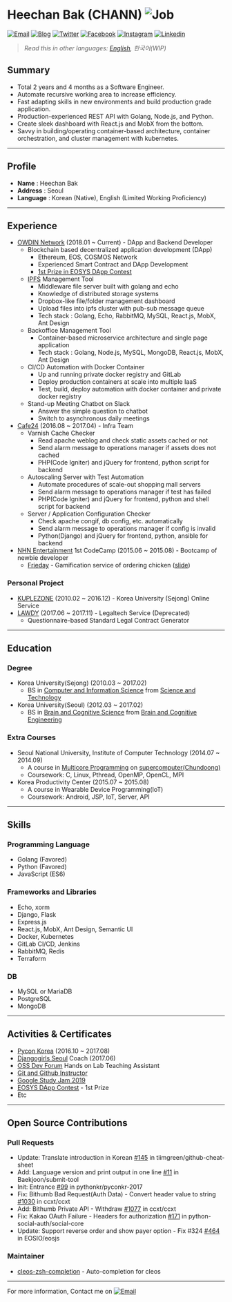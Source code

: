 # Heechan Bak (CHANN) ![Job](https://img.shields.io/badge/looking__for__job-true-brightgreen.svg)

<a href="mailto:chann@chann.kr">![Email](https://img.shields.io/badge/email-chann@chann.kr-ea4335.svg)</a>
<a href="https://blog.chann.kr">![Blog](https://img.shields.io/badge/blog-blog.chann.kr-303030.svg)</a>
<a href="https://twitter.com/channprj">![Twitter](https://img.shields.io/badge/twitter-channprj-1da1f2.svg)</a>
<a href="https://fb.com/channprj">![Facebook](https://img.shields.io/badge/facebook-channprj-3b5998.svg)</a>
<a href="https://instagram.com/channprj">![Instagram](https://img.shields.io/badge/instagram-channprj-e1306c.svg)</a>
<a href="https://kr.linkedin.com/in/channprj">![Linkedin](https://img.shields.io/badge/linkedin-channprj-0077b5.svg)</a>

> _Read this in other languages: [English](https://about.chann.kr/en), 한국어(WIP)_

## Summary
- Total 2 years and 4 months as a Software Engineer.
- Automate recursive working area to increase efficiency.
- Fast adapting skills in new environments and build production grade application.
- Production-experienced REST API with Golang, Node.js, and Python.
- Create sleek dashboard with React.js and MobX from the bottom.
- Savvy in building/operating container-based architecture, container orchestration, and cluster management with kubernetes.

----

## Profile
* **Name** : Heechan Bak
* **Address** : Seoul
* **Language** : Korean (Native), English (Limited Working Proficiency)

----

## Experience
- [OWDIN Network](https://owdin.network/) (2018.01 ~ Current) - DApp and Backend Developer
    - Blockchain based decentralized application development (DApp)
      - Ethereum, EOS, COSMOS Network
      - Experienced Smart Contract and DApp Development
      - [1st Prize in EOSYS DApp Contest](https://medium.com/eosys/announcement-of-the-1st-dapp-contest-winners-50650d6a43b1)
    - [IPFS](https://ipfs.io/) Management Tool
      - Middleware file server built with golang and echo
      - Knowledge of distributed storage systems
      - Dropbox-like file/folder management dashboard
      - Upload files into ipfs cluster with pub-sub message queue
      - Tech stack : Golang, Echo, RabbitMQ, MySQL, React.js, MobX, Ant Design
    - Backoffice Management Tool
      - Container-based microservice architecture and single page application
      - Tech stack : Golang, Node.js, MySQL, MongoDB, React.js, MobX, Ant Design
    - CI/CD Automation with Docker Container
      - Up and running private docker registry and GitLab
      - Deploy production containers at scale into multiple IaaS
      - Test, build, deploy automation with docker container and private docker registry
    - Stand-up Meeting Chatbot on Slack
      - Answer the simple question to chatbot
      - Switch to asynchronous daily meetings
- [Cafe24](https://cafe24corp.com/) (2016.08 ~ 2017.04) - Infra Team
    - Varnish Cache Checker
      - Read apache weblog and check static assets cached or not
      - Send alarm message to operations manager if assets does not cached
      - PHP(Code Igniter) and jQuery for frontend, python script for backend
    - Autoscaling Server with Test Automation
      - Automate procedures of scale-out shopping mall servers
      - Send alarm message to operations manager if test has failed
      - PHP(Code Igniter) and jQuery for frontend, python and shell script for backend
    - Server / Application Configuration Checker
      - Check apache congif, db config, etc. automatically
      - Send alarm message to operations manager if config is invalid
      - Python(Django) and jQuery for frontend, python, ansible for backend
- [NHN Entertainment](http://www.nhnent.com) 1st CodeCamp (2015.06 ~ 2015.08) - Bootcamp of newbie developer
    - [Frieday](https://github.com/channprj/frieday) - Gamification service of ordering chicken ([slide](https://www.slideshare.net/channprj/frieday))

### Personal Project
- [KUPLEZONE](https://kuple.kr/) (2010.02 ~ 2016.12) - Korea University (Sejong) Online Service
- [LAWDY](https://lawdy.chann.kr/) (2017.06 ~ 2017.11) - Legaltech Service (Deprecated)
    - Questionnaire-based Standard Legal Contract Generator

----

## Education
### Degree
- Korea University(Sejong) (2010.03 ~ 2017.02)
  - BS in [Computer and Information Science](http://kucis.korea.ac.kr) from [Science and Technology](http://st.korea.ac.kr)
- Korea University(Seoul) (2012.03 ~ 2017.02)
  - BS in [Brain and Cognitive Science](http://brain.korea.ac.kr/bcs/) from [Brain and Cognitive Engineering](http://brain.korea.ac.kr/)

### Extra Courses
- Seoul National University, Institute of Computer Technology (2014.07 ~ 2014.09)
  - A course in [Multicore Programming](http://aces.snu.ac.kr/) on [supercomputer(Chundoong)](http://chundoong.snu.ac.kr/)
  - Coursework: C, Linux, Pthread, OpenMP, OpenCL, MPI
- Korea Productivity Center (2015.07 ~ 2015.08)
  - A course in Wearable Device Programming(IoT)
  - Coursework: Android, JSP, IoT, Server, API

----

## Skills

### Programming Language
- Golang (Favored)
- Python (Favored)
- JavaScript (ES6)

### Frameworks and Libraries
- Echo, xorm
- Django, Flask
- Express.js
- React.js, MobX, Ant Design, Semantic UI
- Docker, Kubernetes
- GitLab CI/CD, Jenkins
- RabbitMQ, Redis
- Terraform

### DB
- MySQL or MariaDB
- PostgreSQL
- MongoDB

----

## Activities & Certificates
- [Pycon Korea](https://www.pycon.kr/) (2016.10 ~ 2017.08)
- [Djangogirls Seoul](https://djangogirls.org/seoul/) Coach (2017.06)
- [OSS Dev Forum](https://www.facebook.com/groups/ossdevforum/) Hands on Lab Teaching Assistant
- [Git and Github Instructor](https://onoffmix.com/event/95827)
- [Google Study Jam 2019](https://events.withgoogle.com/cloud-studyjam/)
- [EOSYS DApp Contest](https://medium.com/eosys/announcement-of-the-1st-dapp-contest-winners-50650d6a43b1) - 1st Prize
- Etc

----

## Open Source Contributions

### Pull Requests
- Update: Translate introduction in Korean [#145](https://github.com/tiimgreen/github-cheat-sheet/pull/145) in tiimgreen/github-cheat-sheet
- Add: Language version and print output in one line [#11](https://github.com/Baekjoon/submit-tool/pull/11) in Baekjoon/submit-tool
- Init: Entrance [#99](https://github.com/pythonkr/pyconkr-2017/pull/99/commits/e771d4c2af0737a1f56ba5f82a46cd66535a76f1) in pythonkr/pyconkr-2017
- Fix: Bithumb Bad Request(Auth Data) - Convert header value to string [#1030](https://github.com/ccxt/ccxt/pull/1030) in ccxt/ccxt
- Add: Bithumb Private API - Withdraw [#1077](https://github.com/ccxt/ccxt/pull/1077) in ccxt/ccxt
- Fix: Kakao OAuth Failure - Headers for authorization [#171](https://github.com/python-social-auth/social-core/pull/171) in python-social-auth/social-core
- Update: Support reverse order and show payer option - Fix #324 [#464](https://github.com/EOSIO/eosjs/pull/464) in EOSIO/eosjs

### Maintainer
- [cleos-zsh-completion](https://github.com/OWDIN/cleos-zsh-completion) - Auto-completion for cleos

----

For more information, Contact me on <a href="mailto:chann@chann.kr">![Email](https://img.shields.io/badge/email-chann@chann.kr-ea4335.svg)</a>
